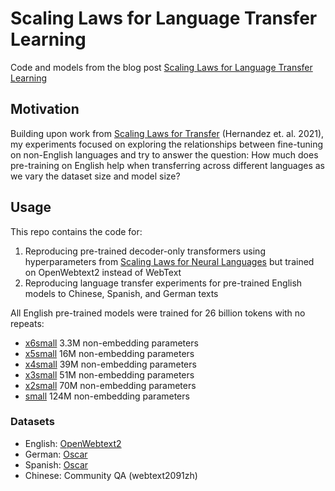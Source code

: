 # Scaling Laws for Language Transfer Learning
Code and models from the blog post [Scaling Laws for Language Transfer Learning](https://christina.kim/2021/04/11/scaling-laws-for-language-transfer-learning/)

## Motivation
Building upon work from [Scaling Laws for Transfer](https://arxiv.org/abs/2102.01293) (Hernandez et. al. 2021), my experiments focused on exploring the relationships between fine-tuning on non-English languages and try to answer the question: How much does pre-training on English help when transferring across different languages as we vary the dataset size and model size?

## Usage
This repo contains the code for: 
1) Reproducing pre-trained decoder-only transformers using hyperparameters from [Scaling Laws for Neural Languages](https://arxiv.org/abs/2001.08361) but trained on OpenWebtext2 instead of WebText 
2) Reproducing language transfer experiments for pre-trained English models to Chinese, Spanish, and German texts 

All English pre-trained models were trained for 26 billion tokens with no repeats: 
- [x6small](https://huggingface.co/christina/decoder-only-transformer-x6small) 3.3M non-embedding parameters
- [x5small](https://huggingface.co/christina/decoder-only-transformer-x5small) 16M non-embedding parameters
- [x4small](https://huggingface.co/christina/decoder-only-transformer-x4small) 39M non-embedding parameters
- [x3small](https://huggingface.co/christina/decoder-only-transformer-x3small) 51M non-embedding parameters
- [x2small](https://huggingface.co/christina/decoder-only-transformer-x2small) 70M non-embedding parameters
- [small](https://huggingface.co/christina/decoder-only-transformer-small) 124M non-embedding parameters

### Datasets
- English: [OpenWebtext2](https://openwebtext2.readthedocs.io/en/latest/)
- German: [Oscar](https://oscar-corpus.com/)
- Spanish: [Oscar](https://oscar-corpus.com/)
- Chinese: Community QA (webtext2091zh)
